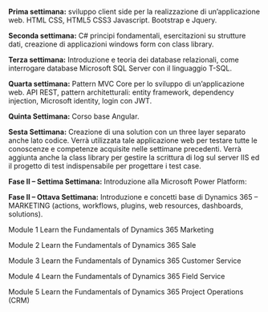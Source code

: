 **Prima settimana:** sviluppo client side per la realizzazione di un’applicazione web. HTML CSS, HTML5 CSS3 Javascript. Bootstrap e Jquery.

**Seconda settimana:** C# principi fondamentali, esercitazioni su strutture dati, creazione di applicazioni windows form con class library.

**Terza settimana:** Introduzione e teoria dei database relazionali, come interrogare database Microsoft SQL Server con il linguaggio T-SQL.

**Quarta settimana:** Pattern MVC Core per lo sviluppo di un’applicazione web. API REST, pattern architetturali: entity framework, dependency injection, Microsoft identity, login con JWT.

**Quinta Settimana:** Corso base Angular.

**Sesta Settimana:** Creazione di una solution con un three layer separato anche lato codice. Verrà utilizzata tale applicazione web per testare tutte le conoscenze e competenze acquisite nelle settimane precedenti. Verrà aggiunta anche la class library per gestire la scrittura di log sul server IIS ed il progetto di test indispensabile per progettare i test case.

**Fase II – Settima Settimana:** Introduzione alla Microsoft Power Platform:

**Fase II – Ottava Settimana:** Introduzione e concetti base di Dynamics 365 – MARKETING (actions, workflows, plugins, web resources, dashboards, solutions).

Module 1 Learn the Fundamentals of Dynamics 365 Marketing

Module 2 Learn the Fundamentals of Dynamics 365 Sale

Module 3 Learn the Fundamentals of Dynamics 365 Customer Service

Module 4 Learn the Fundamentals of Dynamics 365 Field Service

Module 5 Learn the Fundamentals of Dynamics 365 Project Operations (CRM)
